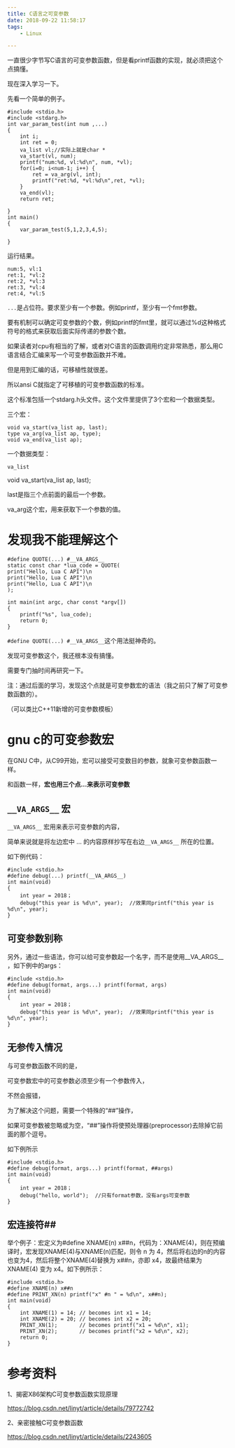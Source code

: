 ```yaml
---
title: C语言之可变参数
date: 2018-09-22 11:58:17
tags:
	- Linux

---
```




一直很少字节写C语言的可变参数函数，但是看printf函数的实现，就必须把这个点搞懂。

现在深入学习一下。

先看一个简单的例子。

```
#include <stdio.h>
#include <stdarg.h>
int var_param_test(int num ,...)
{
    int i;
    int ret = 0;
    va_list vl;//实际上就是char *
    va_start(vl, num);
    printf("num:%d, vl:%d\n", num, *vl);
    for(i=0; i<num-1; i++) {
        ret = va_arg(vl, int);
        printf("ret:%d, *vl:%d\n",ret, *vl);
    }
    va_end(vl);
    return ret;

}
int main()
{
    var_param_test(5,1,2,3,4,5);

}

```

运行结果。

```
num:5, vl:1
ret:1, *vl:2
ret:2, *vl:3
ret:3, *vl:4
ret:4, *vl:5
```



`...`是占位符。要求至少有一个参数。例如printf，至少有一个fmt参数。

要有机制可以确定可变参数的个数，例如printf的fmt里，就可以通过%d这种格式符号的格式来获取后面实际传递的参数个数。

如果读者对cpu有相当的了解，或者对C语言的函数调用约定非常熟悉，那么用C语言结合汇编来写一个可变参数函数并不难。

但是用到汇编的话，可移植性就很差。

所以ansi C就指定了可移植的可变参数函数的标准。

这个标准包括一个stdarg.h头文件。这个文件里提供了3个宏和一个数据类型。

三个宏：

```
void va_start(va_list ap, last);
type va_arg(va_list ap, type);
void va_end(va_list ap);
```

一个数据类型：

```
va_list
```



void va_start(va_list ap, last);

last是指三个点前面的最后一个参数。

va_arg这个宏，用来获取下一个参数的值。



# 发现我不能理解这个

```
#define QUOTE(...) #__VA_ARGS__
static const char *lua_code = QUOTE(
print("Hello, Lua C API")\n
print("Hello, Lua C API")\n
print("Hello, Lua C API")\n
);

int main(int argc, char const *argv[])
{
    printf("%s", lua_code);
    return 0;
}
```

`#define QUOTE(...) #__VA_ARGS__`这个用法挺神奇的。

发现可变参数这个，我还根本没有搞懂。

需要专门抽时间再研究一下。

注：通过后面的学习，发现这个点就是可变参数宏的语法（我之前只了解了可变参数函数的）。

（可以类比C++11新增的可变参数模板）

# gnu c的可变参数宏

在GNU C中，从C99开始，宏可以接受可变数目的参数，就象可变参数函数一样。

和函数一样，**宏也用三个点…来表示可变参数**

## `__VA_ARGS__` 宏

`__VA_ARGS__` 宏用来表示可变参数的内容，

简单来说就是将左边宏中 … 的内容原样抄写在右边`__VA_ARGS__` 所在的位置。

如下例代码：

```
#include <stdio.h>
#define debug(...) printf(__VA_ARGS__)
int main(void)
{
    int year = 2018；
    debug("this year is %d\n", year);  //效果同printf("this year is %d\n", year);
}
```

## 可变参数别称

另外，通过一些语法，你可以给可变参数起一个名字，而不是使用__VA_ARGS__ ，如下例中的args：

```
#include <stdio.h>
#define debug(format, args...) printf(format, args)
int main(void)
{
    int year = 2018；
    debug("this year is %d\n", year);  //效果同printf("this year is %d\n", year);
}
```

## **无参传入情况**

与可变参数函数不同的是，

可变参数宏中的可变参数必须至少有一个参数传入，

不然会报错，

为了解决这个问题，需要一个特殊的“##”操作，

如果可变参数被忽略或为空，“##”操作将使预处理器(preprocessor)去除掉它前面的那个逗号。

如下例所示

```
#include <stdio.h>
#define debug(format, args...) printf(format, ##args)
int main(void)
{
    int year = 2018；
    debug("hello, world");  //只有format参数，没有args可变参数
}
```

## 宏连接符##

举个例子：宏定义为#define XNAME(n) x##n，代码为：XNAME(4)，则在预编译时，宏发现XNAME(4)与XNAME(n)匹配，则令 n 为 4，然后将右边的n的内容也变为4，然后将整个XNAME(4)替换为 x##n，亦即 x4，故最终结果为 XNAME(4) 变为 x4。如下例所示：

```
#include <stdio.h>
#define XNAME(n) x##n
#define PRINT_XN(n) printf("x" #n " = %d\n", x##n);
int main(void)
{
    int XNAME(1) = 14; // becomes int x1 = 14;
    int XNAME(2) = 20; // becomes int x2 = 20;
    PRINT_XN(1);       // becomes printf("x1 = %d\n", x1);
    PRINT_XN(2);       // becomes printf("x2 = %d\n", x2);
    return 0;
}
```



# 参考资料

1、揭密X86架构C可变参数函数实现原理

https://blog.csdn.net/linyt/article/details/79772742

2、亲密接触C可变参数函数

https://blog.csdn.net/linyt/article/details/2243605